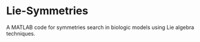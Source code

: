 # Lie-Symmetries
A MATLAB code for symmetries search in biologic models using Lie algebra techniques.
